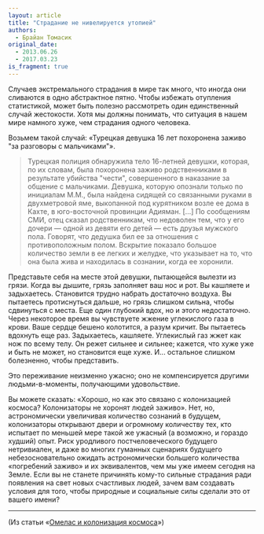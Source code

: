```yaml
---
layout: article
title: "Страдание не нивелируется утопией"
authors:
  - Брайан Томасик
original_date:
  - 2013.06.26
  - 2017.03.23
is_fragment: true
---
```

Случаев экстремального страдания в мире так много, что иногда они сливаются в одно абстрактное пятно. Чтобы избежать отупления статистикой, может быть полезно рассмотреть один единственный случай жестокости. Хотя мы должны понимать, что ситуация в нашем мире намного хуже, чем страдания одного человека.

Возьмем такой случай: «Турецкая девушка 16 лет похоронена заживо "за разговоры с мальчиками"».

>Турецкая полиция обнаружила тело 16-летней девушки, которая, по их словам, была похоронена заживо родственниками в результате убийства "чести", совершенного в наказание за общение с мальчиками. Девушка, которую опознали только по инициалам М.М., была найдена сидящей со связанными руками в двухметровой яме, выкопанной под курятником возле ее дома в Кахте, в юго-восточной провинции Адияман. \[...\] По сообщениям СМИ, отец сказал родственникам, что недоволен тем, что у его дочери — одной из девяти его детей — есть друзья мужского пола. Говорят, что дедушка бил ее за отношения с противоположным полом. Вскрытие показало большое количество земли в ее легких и желудке, что указывает на то, что она была жива и находилась в сознании, когда ее хоронили.
 
Представьте себя на месте этой девушки, пытающейся вылезти из грязи. Когда вы дышите, грязь заполняет ваш нос и рот. Вы кашляете и задыхаетесь. Становится трудно набрать достаточно воздуха. Вы пытаетесь протиснуться дальше, но грязь слишком сильна, чтобы сдвинуться с места. Еще один глубокий вдох, но и этого недостаточно. Через некоторое время вы чувствуете жжение углекислого газа в крови. Ваше сердце бешено колотится, а разум кричит. Вы пытаетесь вдохнуть еще раз. Задыхаетесь, кашляете. Углекислый газ жжет как нож по всему телу. Он режет сильнее и сильнее; кажется, что хуже уже и быть не может, но становится еще хуже. И... остальное слишком болезненно, чтобы представить.
 
Это переживание неизменно ужасно; оно не компенсируется другими людьми-в-моменты, получающими удовольствие.
 
Вы можете сказать: «Хорошо, но как это связано с колонизацией космоса? Колонизаторы не хоронят людей заживо». Нет, но, астрономически увеличивая количество сознаний в будущем, колонизаторы открывают двери и огромному количеству тех, кто испытает по меньшей мере такой же ужасный (а возможно, и гораздо худший) опыт. Риск уродливого постчеловеческого будущего нетривиален, и даже во многих гуманных сценариях будущего небезосновательно ожидать астрономически большего количества «погребений заживо» и их эквивалентов, чем мы уже имеем сегодня на Земле. Если вы не станете причинять кому-то сильные страдания ради появления на свет новых счастливых людей, зачем вам создавать условия для того, чтобы природные и социальные силы сделали это от вашего имени?

---

(Из статьи «[Омелас и колонизация космоса](brian-tomasik-omelas-and-space-colonization.html)»)
